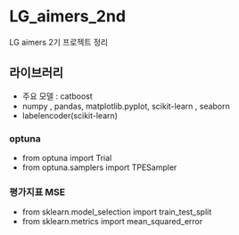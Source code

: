 # LG_aimers_2nd
LG aimers 2기 프로젝트 정리

## 라이브러리 
- 주요 모델 : catboost
- numpy , pandas, matplotlib.pyplot, scikit-learn , seaborn 
- labelencoder(scikit-learn)
### optuna
- from optuna import Trial
- from optuna.samplers import TPESampler
### 평가지표 MSE 
- from sklearn.model_selection import train_test_split
- from sklearn.metrics import mean_squared_error 
  
